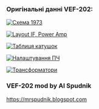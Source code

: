 ### Оригінальні данні VEF-202:

[![Схема 1973](https://img.shields.io/badge/Схема_1973-red.svg )](https://photos.app.goo.gl/CqrGVYvCyfwQHxev7)

[![Layout IF, Power Amp](https://img.shields.io/badge/Layout-IF,_Power_Amp-orange.svg )](https://photos.app.goo.gl/CqrGVYvCyfwQHxev7)

[![Таблиця катушок](https://img.shields.io/badge/Таблиця_катушок-blue.svg )](https://photos.app.goo.gl/kkhYgLVB2DS3a5Cb8)

[![Налаштування ПЧ](https://img.shields.io/badge/Налаштування_ПЧ-orange.svg )](https://github.com/AlSpudnik/VEF-202-mod-by-Al-Spudnik/blob/main/%D0%9F%D0%BB%D0%B0%D1%82%D0%B0_%D0%9F%D0%A7/%D0%86%D0%BD%D1%84%D0%BE_%D0%BF%D0%BE_%D0%9F%D0%A7.md)

[![Трансформатори](https://img.shields.io/badge/Трансформатори-green.svg )](https://photos.app.goo.gl/AWSZ3xRsBbch4FGx8)


### VEF-202 mod by Al Spudnik


<https://mrspudnik.blogspot.com>
